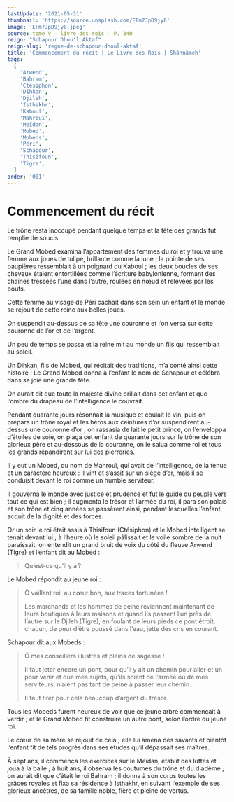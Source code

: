 ```yaml
---
lastUpdate: '2021-05-31'
thumbnail: 'https://source.unsplash.com/EFm7JpD9jy8'
image: 'EFm7JpD9jy8.jpeg'
source: tome V - livre des rois - P. 340
reign: "Schapour Dhou'l Aktaf"
reign-slug: 'regne-de-schapour-dhoul-aktaf'
title: 'Commencement du récit | Le Livre des Rois | Shâhnâmeh'
tags:
  [
    'Arwend',
    'Bahram',
    'Ctésiphon',
    'Dihkan',
    'Djileh',
    'Isthakhr',
    'Kaboul',
    'Mahrouï',
    'Meïdan',
    'Mobed',
    'Mobeds',
    'Péri',
    'Schapour',
    'Thisifoun',
    'Tigre',
  ]
order: '001'
---
```


# Commencement du récit

Le trône resta inoccupé pendant quelque temps et la tête des grands fut remplie de soucis.

Le Grand Mobed examina l’appartement des femmes du roi et y trouva une femme aux joues de tulipe, brillante comme la lune ; la pointe de ses paupières ressemblait à un poignard du Kaboul ; les deux boucles de ses cheveux étaient entortillées comme l’écriture babylonienne, formant des chaînes tressées l’une dans l’autre, roulées en nœud et relevées par les bouts.

Cette femme au visage de Péri cachait dans son sein un enfant et le monde se réjouit de cette reine aux belles joues.

On suspendit au-dessus de sa tête une couronne et l’on versa sur cette couronne de l’or et de l’argent.

Un peu de temps se passa et la reine mit au monde un fils qui ressemblait au soleil.

Un Dihkan, fils de Mobed, qui récitait des traditions, m’a conté ainsi cette histoire : Le Grand Mobed donna à l’enfant le nom de Schapour et célébra dans sa joie une grande fête.

On aurait dit que toute la majesté divine brillait dans cet enfant et que l’ombre du drapeau de l’intelligence le couvrait.

Pendant quarante jours résonnait la musique et coulait le vin, puis on prépara un trône royal et les héros aux ceintures d’or suspendirent au-dessus une couronne d’or ; on rassasia de lait le petit prince, on l’enveloppa d’étoiles de soie, on plaça cet enfant de quarante jours sur le trône de son glorieux père et au-dessous de la couronne, on le salua comme roi et tous les grands répandirent sur lui des pierreries.

Il y eut un Mobed, du nom de Mahrouï, qui avait de l’intelligence, de la tenue et un caractère heureux : il vint et s’assit sur un siège d’or, mais il se conduisit devant le roi comme un humble serviteur.

Il gouverna le monde avec justice et prudence et fut le guide du peuple vers tout ce qui est bien ; il augmenta le trésor et l’armée du roi, il para son palais et son trône et cinq années se passèrent ainsi, pendant lesquelles l’enfant acquit de la dignité et des forces.

Or un soir le roi était assis à Thisifoun (Ctésiphon) et le Mobed intelligent se tenait devant lui ; à l’heure où le soleil pâlissait et le voile sombre de la nuit paraissait, on entendit un grand bruit de voix du côté du fleuve Arwend (Tigre) et l’enfant dit au Mobed :

> Qu’est-ce qu’il y a ?

Le Mobed répondit au jeune roi :

> Ô vaillant roi, au cœur bon, aux traces fortunées !
>
> Les marchands et les hommes de peine reviennent maintenant de leurs boutiques à leurs maisons et quand ils passent l’un près de l’autre sur le Djileh (Tigre), en foulant de leurs pieds ce pont étroit, chacun, de peur d’être poussé dans l’eau, jette des cris en courant.

Schapour dit aux Mobeds :

> Ô mes conseillers illustres et pleins de sagesse !
>
> Il faut jeter encore un pont, pour qu’il y ait un chemin pour aller et un pour venir et que mes sujets, qu’ils soient de l’armée ou de mes serviteurs, n’aient pas tant de peine à passer leur chemin.
>
> Il faut tirer pour cela beaucoup d’argent du trésor.

Tous les Mobeds furent heureux de voir que ce jeune arbre commençait à verdir ; et le Grand Mobed fit construire un autre pont, selon l’ordre du jeune roi.

Le cœur de sa mère se réjouit de cela ; elle lui amena des savants et bientôt l’enfant fit de tels progrès dans ses études qu’il dépassait ses maîtres.

À sept ans, il commença les exercices sur le Meïdan, établit des luttes et joua à la balle ; à huit ans, il observa les coutumes du trône et du diadème ; on aurait dit que c’était le roi Bahram ; il donna à son corps toutes les grâces royales et fixa sa résidence à Isthakhr, en suivant l’exemple de ses glorieux ancêtres, de sa famille noble, fière et pleine de vertus.
